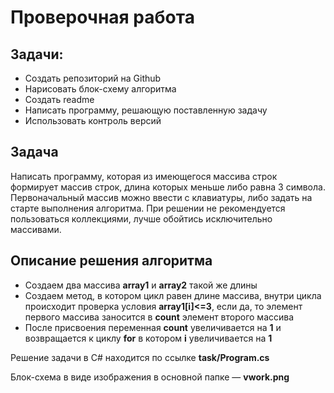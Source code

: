 # Проверочная работа
## Задачи:
* Создать репозиторий на Github
* Нарисовать блок-схему алгоритма
* Создать readme
* Написать программу, решающую поставленную задачу
* Использовать контроль версий

## Задача
Написать программу, которая из имеющегося массива строк формирует массив строк, длина которых меньше либо равна 3 символа. Первоначальный массив можно ввести с клавиатуры, либо задать на старте выполнения алгоритма. При решении не рекомендуется пользоваться коллекциями, лучше обойтись исключительно массивами.

## Описание решения алгоритма
* Создаем два массива **array1** и **array2** такой же длины
* Создаем метод, в котором цикл равен длине массива, внутри цикла происходит проверка условия **array1[i]<=3**, если да, то элемент первого массива заносится в **count** элемент второго массива
* После присвоения переменная **count** увеличивается на **1** и возвращается к циклу **for** в котором **i** увеличивается на **1**

Решение задачи в C# находится по ссылке **task/Program.cs**

Блок-схема в виде изображения в основной папке — **vwork.png**